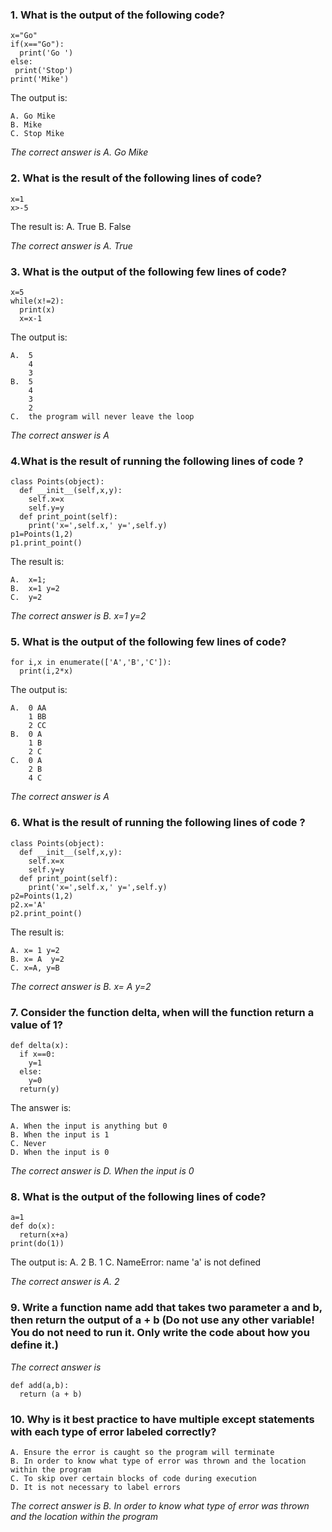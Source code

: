 ### 1. What is the output of the following code?
    x="Go"
    if(x=="Go"):
      print('Go ')
    else:
     print('Stop')
    print('Mike')

The output is:

    A. Go Mike
    B. Mike
    C. Stop Mike

_The correct answer is A. Go Mike_
### 2. What is the result of the following lines of code?
    x=1
    x>-5

The result is:
    A. True
    B. False

_The correct answer is A. True_
### 3. What is the output of the following few lines of code?
    x=5
    while(x!=2):
      print(x)
      x=x-1

The output is:

    A.  5
        4
        3
    B.  5
        4
        3
        2
    C.  the program will never leave the loop 

_The correct answer is A_
### 4.What is the result of running the following lines of code ?
    class Points(object):
      def __init__(self,x,y):
        self.x=x
        self.y=y
      def print_point(self):
        print('x=',self.x,' y=',self.y)
    p1=Points(1,2)
    p1.print_point()

The result is:

    A.  x=1; 
    B.  x=1 y=2
    C.  y=2

_The correct answer is B.  x=1 y=2_
### 5. What is the output of the following few lines of code?
    for i,x in enumerate(['A','B','C']):
      print(i,2*x)

The output is:

    A.  0 AA
        1 BB
        2 CC
    B.  0 A
        1 B
        2 C
    C.  0 A
        2 B
        4 C

_The correct answer is A_
### 6. What is the result of running the following lines of code ?
    class Points(object):
      def __init__(self,x,y):
        self.x=x
        self.y=y
      def print_point(self):
        print('x=',self.x,' y=',self.y)
    p2=Points(1,2)
    p2.x='A'
    p2.print_point()

The result is:

    A. x= 1 y=2
    B. x= A  y=2
    C. x=A, y=B

_The correct answer is B. x= A  y=2_
### 7. Consider the function delta, when will the function return a value of 1?
    def delta(x):
      if x==0:
        y=1
      else:
        y=0
      return(y)

The answer is:

    A. When the input is anything but 0
    B. When the input is 1
    C. Never
    D. When the input is 0

_The correct answer is D. When the input is 0_
### 8. What is the output of the following lines of code?
    a=1
    def do(x):
      return(x+a)
    print(do(1))

The output is:
    A. 2
    B. 1
    C. NameError: name 'a' is not defined

_The correct answer is A. 2_
### 9. Write a function name add that takes two parameter a and b, then return the output of  a + b (Do not use any other variable! You do not need to run it. Only write the code about how you define it.)

_The correct answer is_

    def add(a,b):
      return (a + b)
### 10. Why is it best practice to have multiple except statements with each type of error labeled correctly?
    A. Ensure the error is caught so the program will terminate
    B. In order to know what type of error was thrown and the location within the program
    C. To skip over certain blocks of code during execution
    D. It is not necessary to label errors

_The correct answer is B. In order to know what type of error was thrown and the location within the program_
